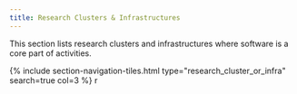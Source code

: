 ```yaml
---
title: Research Clusters & Infrastructures
---
```


This section lists research clusters and infrastructures where software is a core part of activities.  


{% include section-navigation-tiles.html type="research_cluster_or_infra" search=true col=3 %}
r

